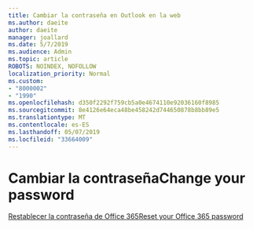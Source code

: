 ```yaml
---
title: Cambiar la contraseña en Outlook en la web
ms.author: daeite
author: daeite
manager: joallard
ms.date: 5/7/2019
ms.audience: Admin
ms.topic: article
ROBOTS: NOINDEX, NOFOLLOW
localization_priority: Normal
ms.custom:
- "8000002"
- "1990"
ms.openlocfilehash: d350f2292f759cb5a0e4674110e92036160f8985
ms.sourcegitcommit: 8e4126e64eca48be458242d744650878b8bb89e5
ms.translationtype: MT
ms.contentlocale: es-ES
ms.lasthandoff: 05/07/2019
ms.locfileid: "33664009"
---
```

# <a name="change-your-password"></a><span data-ttu-id="16bf5-102">Cambiar la contraseña</span><span class="sxs-lookup"><span data-stu-id="16bf5-102">Change your password</span></span>

[<span data-ttu-id="16bf5-103">Restablecer la contraseña de Office 365</span><span class="sxs-lookup"><span data-stu-id="16bf5-103">Reset your Office 365 password</span></span>](https://go.microsoft.com/fwlink/p/?linkid=841910)